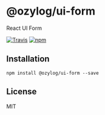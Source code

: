 # @ozylog/ui-form
React UI Form

[![Travis](https://img.shields.io/travis/ozylog/ui-form.svg)](https://travis-ci.org/ozylog/ui-form) [![npm](https://img.shields.io/npm/dt/@ozylog/ui-form.svg)](https://www.npmjs.com/package/@ozylog/ui-form)

## Installation
```
npm install @ozylog/ui-form --save
```

## License
MIT
